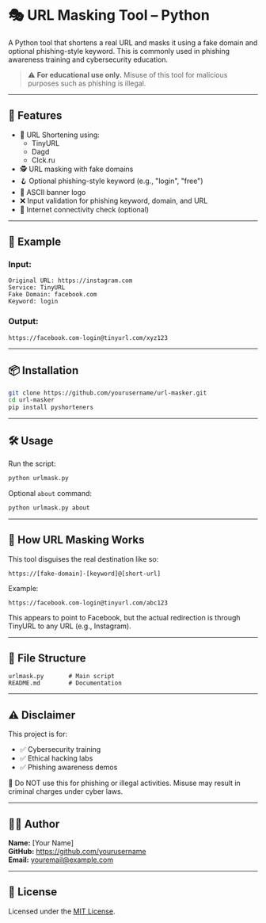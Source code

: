 # 🎭 URL Masking Tool – Python

A Python tool that shortens a real URL and masks it using a fake domain and optional phishing-style keyword. This is commonly used in phishing awareness training and cybersecurity education.

> ⚠️ **For educational use only.** Misuse of this tool for malicious purposes such as phishing is illegal.

---

## 🚀 Features

- 🔗 URL Shortening using:
  - TinyURL
  - Dagd
  - Clck.ru
- 🕵️ URL masking with fake domains
- 🪝 Optional phishing-style keyword (e.g., "login", "free")
- 🎨 ASCII banner logo
- ❌ Input validation for phishing keyword, domain, and URL
- 📶 Internet connectivity check (optional)

---

## 🧪 Example

### Input:
```
Original URL: https://instagram.com
Service: TinyURL
Fake Domain: facebook.com
Keyword: login
```

### Output:
```
https://facebook.com-login@tinyurl.com/xyz123
```

---

## 📦 Installation

```bash
git clone https://github.com/yourusername/url-masker.git
cd url-masker
pip install pyshorteners
```

---

## 🛠️ Usage

Run the script:

```bash
python urlmask.py
```

Optional `about` command:

```bash
python urlmask.py about
```

---

## 🔐 How URL Masking Works

This tool disguises the real destination like so:

```
https://[fake-domain]-[keyword]@[short-url]
```

Example:
```
https://facebook.com-login@tinyurl.com/abc123
```

This appears to point to Facebook, but the actual redirection is through TinyURL to any URL (e.g., Instagram).

---

## 📁 File Structure

```
urlmask.py       # Main script
README.md        # Documentation
```

---

## ⚠️ Disclaimer

This project is for:

- ✅ Cybersecurity training
- ✅ Ethical hacking labs
- ✅ Phishing awareness demos

🚫 Do NOT use this for phishing or illegal activities. Misuse may result in criminal charges under cyber laws.

---

## 🧑‍💻 Author

**Name:** [Your Name]  
**GitHub:** https://github.com/yourusername  
**Email:** youremail@example.com

---

## 📜 License

Licensed under the [MIT License](LICENSE).
